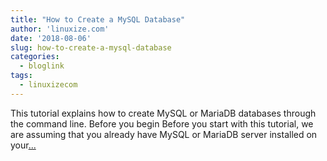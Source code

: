 ```yaml
---
title: "How to Create a MySQL Database"
author: 'linuxize.com'
date: '2018-08-06'
slug: how-to-create-a-mysql-database
categories:
  - bloglink
tags:
  - linuxizecom
---
```


This tutorial explains how to create MySQL or MariaDB databases through the command line. Before you begin Before you start with this tutorial, we are assuming that you already have MySQL or MariaDB server installed on your[... <i class="fas fa-external-link-alt"></i>](https://linuxize.com/post/how-to-create-a-mysql-database/)

